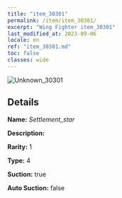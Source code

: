 ```yaml
---
title: "item_30301"
permalink: /item/item_30301/
excerpt: "Wing Fighter item_30301"
last_modified_at: 2023-09-06
locale: en
ref: "item_30301.md"
toc: false
classes: wide
---
```



 ![Unknown_30301](/images/item/Settlement_star_p.png)



## Details

 **Name:** *Settlement_star* 

 **Description:** 

 **Rarity:** 1 

 **Type:** 4 

 **Suction:** true 

 **Auto Suction:** false 


